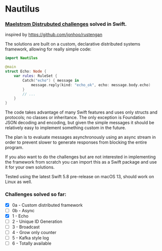 # Nautilus
### [Maelstrom Distrubuted challenges](https://fly.io/dist-sys/) solved in Swift.

inspired by https://github.com/jonhoo/rustengan

The solutions are built on a custom, declarative distributed systems framework, allowing for really simple code:

```swift
import Nautilus

@main
struct Echo: Node {
    var rules: RuleSet {
        Catch("echo") { message in
            message.reply(kind: "echo_ok", echo: message.body.echo)
        }
        // ...
    }
}
```

The code takes advantage of many Swift features and uses only structs and protocols; no classes or inheritance. The only exception is Foundation JSON decoding and encoding, but given the simple messages it should be relatively easy to implement something custom in the future.

The plan is to evaluate messages asynchronously using an async stream in order to prevent slower to generate responses from blocking the entire program.

If you also want to do the challenges but are not interested in implementing the framework from scratch you can import this as a Swift package and use it for your own solutions.

Tested using the latest Swift 5.8 pre-release on macOS 13, should work on Linux as well.

### Challenges solved so far:
- [x] 0a - Custom distributed framework
- [ ] 0b - Async
- [x] 1 - Echo
- [ ] 2 - Unique ID Generation
- [ ] 3 - Broadcast
- [ ] 4 - Grow only counter
- [ ] 5 - Kafka style log
- [ ] 6 - Totally available
